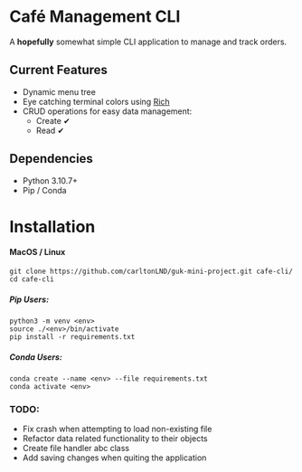 # Café Management CLI

A **hopefully** somewhat simple CLI application to manage and track orders.

## Current Features

- Dynamic menu tree
- Eye catching terminal colors using [Rich](https://github.com/Textualize/rich)
- CRUD operations for easy data management:
    - Create ✔
    - Read ✔
  
<!-- - Data persistence through .txt files -->

## Dependencies

- Python 3.10.7+
- Pip / Conda

# Installation

#### MacOS / Linux

```
git clone https://github.com/carltonLND/guk-mini-project.git cafe-cli/
cd cafe-cli
```
##### Pip Users:
```
python3 -m venv <env>
source ./<env>/bin/activate
pip install -r requirements.txt
```
##### Conda Users:
```
conda create --name <env> --file requirements.txt
conda activate <env>
```

### TODO:
- Fix crash when attempting to load non-existing file
- Refactor data related functionality to their objects
- Create file handler abc class
- Add saving changes when quiting the application
